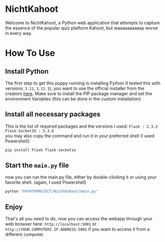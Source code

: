 # NichtKahoot
Welcome to NichtKahoot, a Python web application that attempts to capture the essence of the popular quiz platform Kahoot, but waaaaaaaaaay worse in every way.

# How To Use
## Install Python
The first step to get this puppy running is installing Python (I tested this with versions: `3.11`; `3.12.1`), you want to use the official installer from the creators [here](https://www.python.org/).
Make sure to install the PIP package manager and set the environment Variables (this can be done in the custom installation)

## Install all necessary packages
This is the list of required packages and the versions I used: `Flask : 2.3.2` `Flask-SocketIO : 5.3.6`<br>
you may also copy the command and run it in your preferred shell (I used Powershell):
```Python 
pip install Flask flask-socketio
```

## Start the `main.py` file
now you can run the main.py file, either by double-clicking it or using your favorite shell. (again, I used Powershell)
```Powershell
python "PATHTOPROJECT/NichtKahoot/main.py"
```

## Enjoy
That's all you need to do, now you can access the webapp through your web browser here: `http://localhost:5001` or `http://YOUR.COMPUTERS.IP.ADDRESS:5001` if you want to access it from a different computer.
